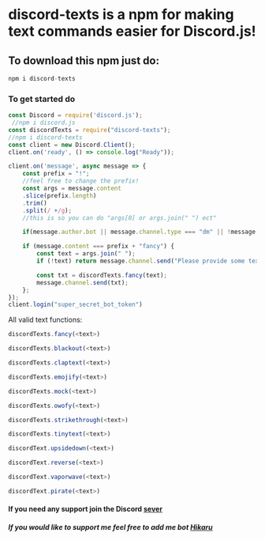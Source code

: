 <!-- # This is an <h1> tag
## This is an <h2> tag
###### This is an <h6> tag/ -->
# discord-texts is a npm for making text commands easier for Discord.js!
## To download this npm just do:
```javascript
npm i discord-texts
```
### To get started do 
```javascript
const Discord = require('discord.js');
 //npm i discord.js
const discordTexts = require("discord-texts");
//npm i discord-texts
const client = new Discord.Client();
client.on('ready', () => console.log("Ready"));

client.on('message', async message => {
    const prefix = "!";
    //feel free to change the prefix!
    const args = message.content
    .slice(prefix.length)
    .trim()
    .split(/ +/g);
    //this is so you can do "args[0] or args.join(" ") ect" 

    if(message.author.bot || message.channel.type === "dm" || !message.content.startsWith(prefix)) return

    if (message.content === prefix + "fancy") {
        const text = args.join(" ");
        if (!text) return message.channel.send("Please provide some text.");

        const txt = discordTexts.fancy(text);
        message.channel.send(txt);
    };
});
client.login("super_secret_bot_token")
```
All valid text functions:
```javascript
discordTexts.fancy(<text>)
```
```javascript
discordTexts.blackout(<text>)
```
```javascript
discordTexts.claptext(<text>)
```
```javascript
discordTexts.emojify(<text>)
```
```javascript
discordTexts.mock(<text>)
```
```javascript
discordTexts.owofy(<text>)
```
```javascript
discordTexts.strikethrough(<text>)
```
```javascript
discordTexts.tinytext(<text>)
```
```javascript
discordText.upsidedown(<text>)
```
```javascript
discordText.reverse(<text>)
```
```javascript
discordText.vaporwave(<text>)
```
```javascript
discordText.pirate(<text>)
```
#### If you need any support join the Discord [sever](https://discord.gg/zFtKFtjBHv)
##### If you would like to support me feel free to add me bot [Hikaru](https://discord.com/api/oauth2/authorize?client_id=813917691232256010&permissions=3533888&scope=bot)